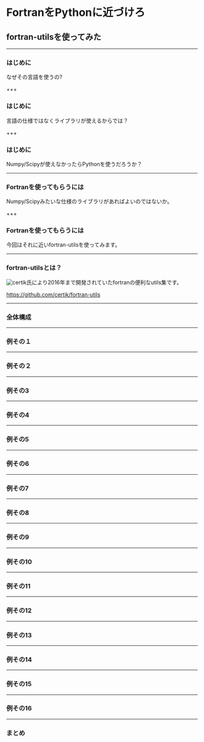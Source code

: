 # FortranをPythonに近づけろ
## fortran-utilsを使ってみた

---


### はじめに

なぜその言語を使うの?


+++


### はじめに

言語の仕様ではなくライブラリが使えるからでは？


+++


### はじめに

Numpy/Scipyが使えなかったらPythonを使うだろうか？


---


### Fortranを使ってもらうには

Numpy/Scipyみたいな仕様のライブラリがあればよいのではないか。


+++


### Fortranを使ってもらうには

今回はそれに近いfortran-utilsを使ってみます。


---


### fortran-utilsとは？

![certik](https://avatars0.githubusercontent.com/u/20568?s=400&v=4)氏により2016年まで開発されていたfortranの便利なutils集です。

https://github.com/certik/fortran-utils


---


### 全体構成


---


### 例その１


---


### 例その２


---


### 例その3


---


### 例その4


---


### 例その5


---


### 例その6


---


### 例その7


---


### 例その8


---


### 例その9


---


### 例その10


---


### 例その11


---


### 例その12


---


### 例その13


---


### 例その14


---


### 例その15


---


### 例その16


---


### まとめ

